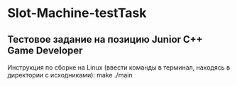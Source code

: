# Slot-Machine-testTask
Тестовое задание на позицию Junior C++ Game Developer
-----------------------------------------------------
Инструкция по сборке на Linux (ввести команды в терминал, находясь в директории с исходниками):
make
./main

